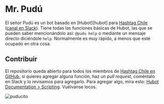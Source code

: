 # Mr. Pudú

El señor Pudú es un bot basado en [Hubot][hubot] para [Hashtag Chile](http://hashtagchile.com) ([canal en Slack](http://hashtagchile.slack.com)).
Tiene todas las funciones básicas de Hubot, las que se pueden saber mencionándolo así: `@pudu help` o mediante un mensaje directo diciéndole `help`. Normalmente es muy rápido, a menos que esté ocupado en otra cosa.

## Contribuir

El repositorio queda abierto para todos los miembros de [Hashtag Chile en GitHub](https://github.com/hashtagchile), si quieres agregar alguna función, haz un _pull request_, coméntalo en Slack y lo revisamos para agregarlo. Para agregar algo, mira esto: [Hubot Documentation > Scripting](https://hubot.github.com/docs/scripting/). Vuélvanse locos.

![puducito](http://petitecurie.com/wp-content/uploads/2013/05/pudu1.jpg)